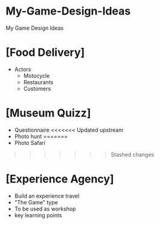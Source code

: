 # My-Game-Design-Ideas
My Game Design Ideas

# [Food Delivery]
* Actors
    * Motocycle
    * Restaurants
    * Customers

# [Museum Quizz]
* Questionnaire
<<<<<<< Updated upstream
* Photo hunt
=======
* Photo Safari

>>>>>>> Stashed changes

# [Experience Agency]
* Build an experience travel
* "The Game" type
* To be used as workshop
* key learning points



